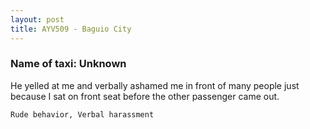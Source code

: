 ```yaml
---
layout: post
title: AYV509 - Baguio City
---
```


### Name of taxi: Unknown

He yelled at me and verbally ashamed me in front of many people just because I sat on front seat before the other passenger came out. 

```Rude behavior, Verbal harassment```
